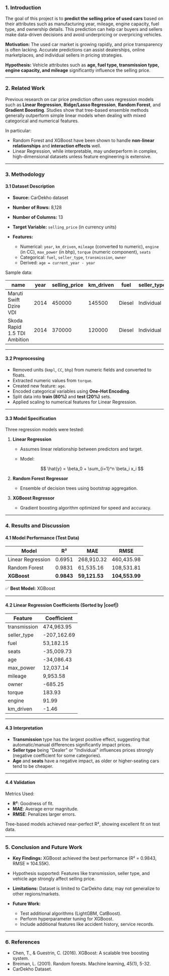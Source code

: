 ### 1. Introduction

The goal of this project is to **predict the selling price of used cars** based on their attributes such as manufacturing year, mileage, engine capacity, fuel type, and ownership details.
This prediction can help car buyers and sellers make data-driven decisions and avoid underpricing or overpricing vehicles.

**Motivation:**
The used car market is growing rapidly, and price transparency is often lacking. Accurate predictions can assist dealerships, online marketplaces, and individual sellers in pricing strategies.

**Hypothesis:**
Vehicle attributes such as **age, fuel type, transmission type, engine capacity, and mileage** significantly influence the selling price.

---

### 2. Related Work

Previous research on car price prediction often uses regression models such as **Linear Regression**, **Ridge/Lasso Regression**, **Random Forest**, and **Gradient Boosting**.
Studies show that tree-based ensemble methods generally outperform simple linear models when dealing with mixed categorical and numerical features.

In particular:

- Random Forest and XGBoost have been shown to handle **non-linear relationships** and **interaction effects** well.
- Linear Regression, while interpretable, may underperform in complex, high-dimensional datasets unless feature engineering is extensive.

---

### 3. Methodology

#### 3.1 Dataset Description

- **Source:** CarDekho dataset
- **Number of Rows:** 8,128
- **Number of Columns:** 13
- **Target Variable:** `selling_price` (in currency units)
- **Features:**

  - Numerical: `year`, `km_driven`, `mileage` (converted to numeric), `engine` (in CC), `max_power` (in bhp), `torque` (numeric component), `seats`
  - Categorical: `fuel`, `seller_type`, `transmission`, `owner`
  - Derived: `age = current_year - year`

Sample data:

| name                         | year | selling_price | km_driven | fuel   | seller_type | transmission | owner        | mileage    | engine  | max_power  | torque              | seats |
| ---------------------------- | ---- | ------------- | --------- | ------ | ----------- | ------------ | ------------ | ---------- | ------- | ---------- | ------------------- | ----- |
| Maruti Swift Dzire VDI       | 2014 | 450000        | 145500    | Diesel | Individual  | Manual       | First Owner  | 23.4 kmpl  | 1248 CC | 74 bhp     | 190Nm\@2000rpm      | 5     |
| Skoda Rapid 1.5 TDI Ambition | 2014 | 370000        | 120000    | Diesel | Individual  | Manual       | Second Owner | 21.14 kmpl | 1498 CC | 103.52 bhp | 250Nm\@1500-2500rpm | 5     |

---

#### 3.2 Preprocessing

- Removed units (`kmpl`, `CC`, `bhp`) from numeric fields and converted to floats.
- Extracted numeric values from `torque`.
- Created new feature: `age`.
- Encoded categorical variables using **One-Hot Encoding**.
- Split data into **train (80%)** and **test (20%)** sets.
- Applied scaling to numerical features for Linear Regression.

---

#### 3.3 Model Specification

Three regression models were tested:

1. **Linear Regression**

   - Assumes linear relationship between predictors and target.
   - Model:

     $$
     \hat{y} = \beta_0 + \sum_{i=1}^n \beta_i x_i
     $$

2. **Random Forest Regressor**

   - Ensemble of decision trees using bootstrap aggregation.

3. **XGBoost Regressor**

   - Gradient boosting algorithm optimized for speed and accuracy.

---

### 4. Results and Discussion

#### 4.1 Model Performance (Test Data)

| Model             | R²         | MAE           | RMSE           |
| ----------------- | ---------- | ------------- | -------------- |
| Linear Regression | 0.6951     | 268,910.32    | 460,435.98     |
| Random Forest     | 0.9831     | 61,535.16     | 108,531.81     |
| **XGBoost**       | **0.9843** | **59,121.53** | **104,553.99** |

✅ **Best Model:** XGBoost

---

#### 4.2 Linear Regression Coefficients (Sorted by |coef|)

| Feature      | Coefficient |
| ------------ | ----------- |
| transmission | 474,963.95  |
| seller_type  | -207,162.69 |
| fuel         | 53,182.15   |
| seats        | -35,009.73  |
| age          | -34,086.43  |
| max_power    | 12,037.14   |
| mileage      | 9,953.58    |
| owner        | -685.25     |
| torque       | 183.93      |
| engine       | 91.99       |
| km_driven    | -1.46       |

---

#### 4.3 Interpretation

- **Transmission** type has the largest positive effect, suggesting that automatic/manual differences significantly impact prices.
- **Seller type** being "Dealer" or "Individual" influences prices strongly (negative coefficient for some categories).
- **Age** and **seats** have a negative impact, as older or higher-seating cars tend to be cheaper.

---

#### 4.4 Validation

Metrics Used:

- **R²**: Goodness of fit.
- **MAE**: Average error magnitude.
- **RMSE**: Penalizes larger errors.

Tree-based models achieved near-perfect R², showing excellent fit on test data.

---

### 5. Conclusion and Future Work

- **Key Findings:** XGBoost achieved the best performance (R² = 0.9843, RMSE ≈ 104.55K).
- Hypothesis supported: Features like transmission, seller type, and vehicle age strongly affect selling price.
- **Limitations:** Dataset is limited to CarDekho data; may not generalize to other regions/markets.
- **Future Work:**

  - Test additional algorithms (LightGBM, CatBoost).
  - Perform hyperparameter tuning for XGBoost.
  - Include additional features like accident history, service records.

---

### 6. References

- Chen, T., & Guestrin, C. (2016). XGBoost: A scalable tree boosting system.
- Breiman, L. (2001). Random forests. Machine learning, 45(1), 5-32.
- CarDekho Dataset.
